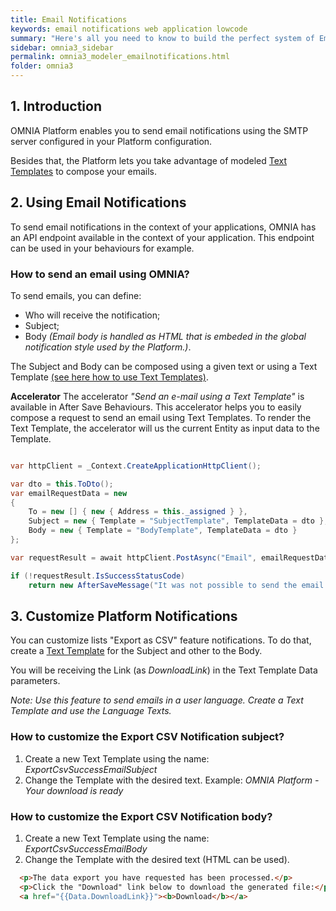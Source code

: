 ```yaml
---
title: Email Notifications
keywords: email notifications web application lowcode
summary: "Here's all you need to know to build the perfect system of Email Notifications for your web applications."
sidebar: omnia3_sidebar
permalink: omnia3_modeler_emailnotifications.html
folder: omnia3
---
```


## 1. Introduction

OMNIA Platform enables you to send email notifications using the SMTP server configured in your Platform configuration.

Besides that, the Platform lets you take advantage of modeled [Text Templates](/omnia3_modeler_texttemplates.html) to compose your emails.


## 2. Using Email Notifications

To send email notifications in the context of your applications, OMNIA has an API endpoint available in the context of your application.
This endpoint can be used in your behaviours for example.

### How to send an email using OMNIA?

To send emails, you can define:

 - Who will receive the notification; 
 - Subject; 
 - Body _(Email body is handled as HTML that is embeded in the global notification style used by the Platform.)_.

The Subject and Body can be composed using a given text or using a Text Template [(see here how to use Text Templates)](/omnia3_modeler_texttemplates.html).

**Accelerator**
The accelerator _"Send an e-mail using a Text Template"_ is available in After Save Behaviours. This accelerator helps you to easily compose a request to send an email using Text Templates. To render the Text Template, the accelerator will us the current Entity as input data to the Template.


```C#

var httpClient = _Context.CreateApplicationHttpClient();

var dto = this.ToDto();
var emailRequestData = new
{
    To = new [] { new { Address = this._assigned } },
    Subject = new { Template = "SubjectTemplate", TemplateData = dto },
    Body = new { Template = "BodyTemplate", TemplateData = dto }
};

var requestResult = await httpClient.PostAsync("Email", emailRequestData);

if (!requestResult.IsSuccessStatusCode)
    return new AfterSaveMessage("It was not possible to send the email notification.", AfterSaveMessageType.Warning);

```


## 3. Customize Platform Notifications

You can customize lists "Export as CSV" feature notifications.
To do that, create a [Text Template](/omnia3_modeler_texttemplates.html) for the Subject and other to the Body.


You will be receiving the Link (as _DownloadLink_) in the Text Template Data parameters.

*Note: Use this feature to send emails in a user language. Create a Text Template and use the Language Texts.*

### How to customize the Export CSV Notification subject?

 1. Create a new Text Template using the name:  _ExportCsvSuccessEmailSubject_
 2. Change the Template with the desired text. Example: _OMNIA Platform - Your download is ready_


### How to customize the Export CSV Notification body?

 1. Create a new Text Template using the name:  _ExportCsvSuccessEmailBody_
 2. Change the Template with the desired text (HTML can be used). 
 
```HTML
  <p>The data export you have requested has been processed.</p>
  <p>Click the "Download" link below to download the generated file:</p>
  <a href="{{Data.DownloadLink}}"><b>Download</b></a>
```
 
